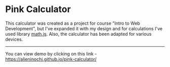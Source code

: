 # Pink Calculator
This calculator was created as a project for course "Intro to Web Development", but I've expanded it with my design and for calculations I've used library [math.js](https://mathjs.org/). Also, the calculator has been adapted for various devices.
***
You can view demo by clicking on this link - https://alieninochi.github.io/pink-calculator/
